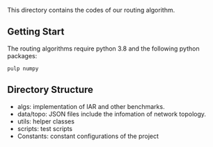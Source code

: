 This directory contains the codes of our routing algorithm.

## Getting Start

The routing algorithms require python 3.8 and the following python packages:

```
pulp numpy
```

## Directory Structure

- algs: implementation of IAR and other benchmarks.
- data/topo: JSON files include the infomation of network topology.
- utils: helper classes
- scripts: test scripts
- Constants: constant configurations of the project
